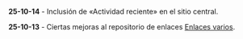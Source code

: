**25-10-14** - Inclusión de «Actividad reciente» en el sitio central.

**25-10-13** - Ciertas mejoras al repositorio de enlaces [Enlaces varios](https://jucardus.github.io/enlaces).
